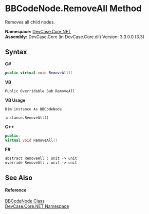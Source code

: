# BBCodeNode.RemoveAll Method 
 

Removes all child nodes.

**Namespace:**&nbsp;<a href="N_DevCase_Core_NET">DevCase.Core.NET</a><br />**Assembly:**&nbsp;DevCase.Core (in DevCase.Core.dll) Version: 3.3.0.0 (3.3)

## Syntax

**C#**<br />
``` C#
public virtual void RemoveAll()
```

**VB**<br />
``` VB
Public Overridable Sub RemoveAll
```

**VB Usage**<br />
``` VB Usage
Dim instance As BBCodeNode

instance.RemoveAll()
```

**C++**<br />
``` C++
public:
virtual void RemoveAll()
```

**F#**<br />
``` F#
abstract RemoveAll : unit -> unit 
override RemoveAll : unit -> unit 
```


## See Also


#### Reference
<a href="T_DevCase_Core_NET_BBCodeNode">BBCodeNode Class</a><br /><a href="N_DevCase_Core_NET">DevCase.Core.NET Namespace</a><br />